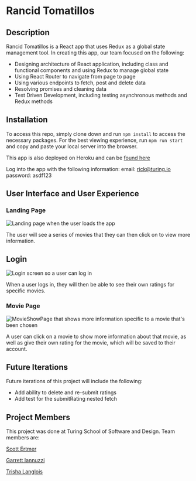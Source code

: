 # Rancid Tomatillos

## Description

Rancid Tomatillos is a React app that uses Redux as a global state management tool.
In creating this app, our team focused on the following:
* Designing architecture of React application, including class and functional components and using Redux to manage global state
* Using React Router to navigate from page to page
* Using various endpoints to fetch, post and delete data
* Resolving promises and cleaning data
* Test Driven Development, including testing asynchronous methods and Redux methods

## Installation

To access this repo, simply clone down and run `npm install` to access the necessary packages.  For the best viewing experience, run `npm run start` and copy and paste your local server into the browser.

This app is also deployed on Heroku and can be [found here](http://cherokeesteak31.herokuapp.com/)

Log into the app with the following information:
email: rick@turing.io
password: asdf123

## User Interface and User Experience
### Landing Page
![Landing page when the user loads the app](https://imgur.com/CHDGX0U.png)

The user will see a series of movies that they can then click on to view more information.

## Login 
![Login screen so a user can log in](https://imgur.com/hLGpZjH.png)

When a user logs in, they will then be able to see their own ratings for specific movies.

### Movie Page
![MovieShowPage that shows more information specific to a movie that's been chosen](https://imgur.com/IEGm6Gb.png)

A user can click on a movie to show more information about that movie, as well as give their own rating for the movie, which will be saved to their account.

## Future Iterations 
Future iterations of this project will include the following:
* Add ability to delete and re-submit ratings
* Add test for the submitRating nested fetch

## Project Members
This project was done at Turing School of Software and Design.  Team members are:

[Scott Ertmer](https://github.com/sertmer)

[Garrett Iannuzzi](https://github.com/Garrett-Iannuzzi)

[Trisha Langlois](https://github.com/trishalanglois)



